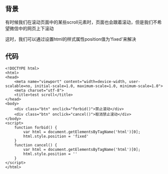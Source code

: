 ## 背景
有时候我们在滚动页面中的某些scroll元素时，页面也会跟着滚动，但是我们不希望微信中的网页上下滚动

这时，我们可以通过设置html的样式属性position值为'fixed'来解决

## 代码

```
<!DOCTYPE html>
<html>
<head>
    <meta name="viewport" content="width=device-width, user-scalable=no, initial-scale=1.0, maximum-scale=1.0, minimum-scale=1.0">
    <meta charset="utf-8">
    <title>test scroll</title>
</head>
<body>
    <div class="btn" onclick="forbid()">禁止滚动</div>
    <div class="btn" onclick="cancel()">取消禁止滚动</div>
</body>
<script>
    function forbid() {
        var html = document.getElementsByTagName('html')[0];
        html.style.position = 'fixed'
    }
    function cancel() {
        var html = document.getElementsByTagName('html')[0];
        html.style.position = ''
    }
</script>
</html>
```